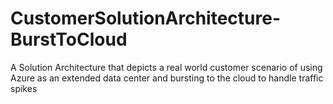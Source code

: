 # CustomerSolutionArchitecture-BurstToCloud
A Solution Architecture that depicts a real world customer scenario of using Azure as an extended data center and bursting to the cloud to handle traffic spikes
